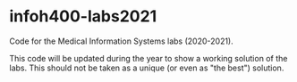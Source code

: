 # infoh400-labs2021

Code for the Medical Information Systems labs (2020-2021).

This code will be updated during the year to show a working solution of the labs. This should not be taken as a unique (or even as "the best") solution.
